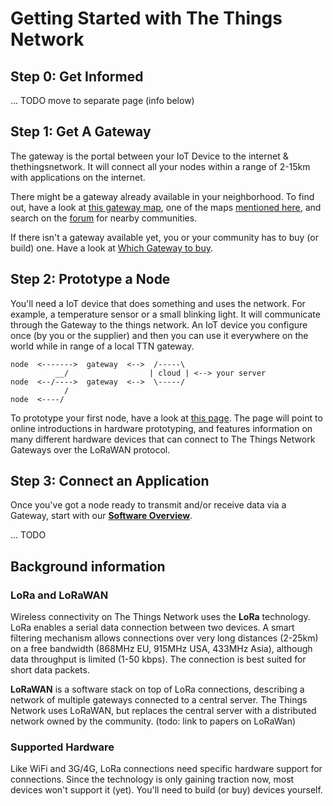 # Getting Started with The Things Network

## Step 0: Get Informed
... TODO move to separate page (info below)

## Step 1: Get A Gateway
The gateway is the portal between your IoT Device to the internet
& thethingsnetwork. It will connect all your nodes within a range
of 2-15km with applications on the internet.

There might be a gateway already available in your neighborhood.
To find out, have a look at [this gateway map](http://thethingsnetwork.org/map),
one of the maps [mentioned here](CurrentNetwork), and search on the
[forum](http://forum.thethingsnetwork.org/) for nearby communities.

If there isn't a gateway available yet, you or your community has to buy
(or build) one. Have a look at [Which Gateway to buy](http://forum.thethingsnetwork.org/).

## Step 2: Prototype a Node
You'll need a IoT device that does something and uses the network.
For example, a temperature sensor or a small blinking light. It will
communicate through the Gateway to the things network. An IoT device
you configure once (by you or the supplier) and then you can use it
everywhere on the world while in range of a local TTN gateway.

    node  <------->  gateway  <-->  /-----\
              __/                  | cloud | <--> your server
    node  <--/---->  gateway  <-->  \-----/
                /
    node  <----/
    
To prototype your first node, have a look at [this page](Hardware/OverviewNodes).
The page will point to online introductions in hardware prototyping,
and features information on many different hardware devices that can connect
to The Things Network Gateways over the LoRaWAN protocol.
    

## Step 3: Connect an Application
Once you've got a node ready to transmit and/or receive data via a Gateway,
start with our **[Software Overview](Software/Overview)**.


... TODO


## Background information

### LoRa and LoRaWAN
Wireless connectivity on The Things Network uses the
**LoRa** technology. LoRa enables a serial data connection
between two devices. A smart filtering mechanism allows
connections over very long distances (2-25km) on a free
bandwidth (868MHz EU, 915MHz USA, 433MHz Asia), although
data throughput is limited (1-50 kbps). The connection is
best suited for short data packets.

**LoRaWAN** is a software stack on top of LoRa connections,
describing a network of multiple gateways connected to a
central server. The Things Network uses LoRaWAN, but replaces
the central server with a distributed network owned by the
community.
(todo: link to papers on LoRaWan)



### Supported Hardware
Like WiFi and 3G/4G, LoRa connections need specific hardware
support for connections. Since the technology is only gaining
traction now, most devices won't support it (yet). You'll need
to build (or buy) devices yourself.


